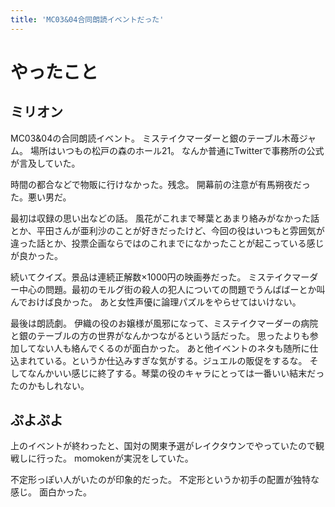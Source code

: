 ```yaml
---
title: 'MC03&04合同朗読イベントだった'
---
```


# やったこと

## ミリオン

MC03&04の合同朗読イベント。
ミステイクマーダーと銀のテーブル木苺ジャム。
場所はいつもの松戸の森のホール21。
なんか普通にTwitterで事務所の公式が言及していた。

時間の都合などで物販に行けなかった。残念。
開幕前の注意が有馬朔夜だった。悪い男だ。

最初は収録の思い出などの話。
風花がこれまで琴葉とあまり絡みがなかった話とか、平田さんが亜利沙のことが好きだったけど、今回の役はいつもと雰囲気が違った話とか、投票企画ならではのこれまでになかったことが起こっている感じが良かった。

続いてクイズ。景品は連続正解数×1000円の映画券だった。
ミステイクマーダー中心の問題。最初のモルグ街の殺人の犯人についての問題でうんばばーとか叫んでおけば良かった。
あと女性声優に論理パズルをやらせてはいけない。

最後は朗読劇。
伊織の役のお嬢様が風邪になって、ミステイクマーダーの病院と銀のテーブルの方の世界がなんかつながるという話だった。
思ったよりも参加してない人も絡んでくるのが面白かった。
あと他イベントのネタも随所に仕込まれている。というか仕込みすぎな気がする。ジュエルの販促をするな。
そしてなんかいい感じに終了する。琴葉の役のキャラにとっては一番いい結末だったのかもしれない。

## ぷよぷよ

上のイベントが終わったと、国対の関東予選がレイクタウンでやっていたので観戦しに行った。
momokenが実況をしていた。

不定形っぽい人がいたのが印象的だった。
不定形というか初手の配置が独特な感じ。
面白かった。
